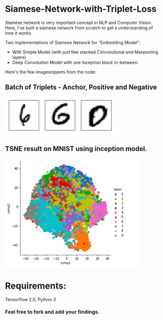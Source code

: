 # Siamese-Network-with-Triplet-Loss

Siamese network is very important concept in NLP and Computer Vision. Here, I've built a siamese network from scratch to get a understanding of how it works. 

Two implementations of Siamese Network for "Embedding Model":
* With Simple Model (with just few stacked Convolutional and Maxpooling layers) 
* Deep Convolution Model with one Inception block in-between.

Here's the few imagesnippets from the code:
## Batch of Triplets - Anchor, Positive and Negative 
![triplets](https://github.com/AbhishekSingl/Siamese-Network-with-Triplet-Loss/blob/master/Batch%20of%20Triplets.png)


## TSNE result on MNIST using inception model.
![TSNE](https://github.com/AbhishekSingl/Siamese-Network-with-Triplet-Loss/blob/master/TSNE_Inception.png)

# Requirements:
Tensorflow 2.0, Python 3

### Feel free to fork and add your findings.

